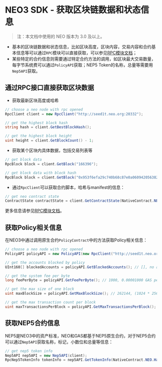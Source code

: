 # NEO3 SDK - 获取区块链数据和状态信息

> 注：本文档中使用的 NEO 版本为 3.0 及以上。

- 基本的区块链数据和状态信息，比如区块高度，区块内容，交易内容和合约基本信息等可以通过`RPC`模块可以直接获取，可以参见[RPC模块文档](RPC_zh.md)；
- 某些特定的合约信息则需要通过特定合约方法的调用，如区块最大交易数量，每字节系统费可以通过`PolicyAPI`获取；NEP5 Token的名称，总量等需要用`Nep5API`获取。


## 通过RPC接口直接获取区块数据

- 获取最新区块高度或哈希

```c#
// choose a neo node with rpc opened
RpcClient client = new RpcClient("http://seed1t.neo.org:20332");

// get the highest block hash
string hash = client.GetBestBlockHash();

// get the highest block height
uint height = client.GetBlockCount() - 1;
```

- 获取某个区块内具体数据，包括交易列表等

```c#
// get block data
RpcBlock block = client.GetBlock("166396");

// get block data with block hash
RpcBlock block = client.GetBlock("0x953f6efa29c740b68c87e0a060942056382a6912a0ddeddc2f6641acb92d9700");
```

- 通过`RpcClient`可以获取合约脚本，哈希与manifest的信息：

```c#
// get neo contract state
ContractState contractState = client.GetContractState(NativeContract.NEO.Hash.ToString());
```

更多信息请参见[RPC模块文档](RPC_zh.md)。

## 获取Policy相关信息

在NEO3中通过调用原生合约`PolicyContract`中的方法获取Policy相关信息：

```c#
// choose a neo node with rpc opened
PolicyAPI policyAPI = new PolicyAPI(new RpcClient("http://seed1t.neo.org:20332"));

// get the accounts blocked by policy
UInt160[] blockedAccounts = policyAPI.GetBlockedAccounts(); // [], no account is blocked by now

// get the system fee per byte
long feePerByte = policyAPI.GetFeePerByte(); // 1000, 0.00001000 GAS per byte

// get the max size of one block
uint maxBlockSize = policyAPI.GetMaxBlockSize(); // 262144, (1024 * 256) bytes one block

// get the max transaction count per block
uint maxTransactionsPerBlock = policyAPI.GetMaxTransactionsPerBlock(); // 512, max 512 transactions one block
```

## 获取NEP5合约信息

NEP5是NEO3中的资产标准，NEO和GAS都基于NEP5原生合约，对于NEP5合约可以通过`Nep5API`获取名称，标记，小数位和总量等信息：

```c#
// get nep5 token info
Nep5API nep5API = new Nep5API(client);
RpcNep5TokenInfo tokenInfo = nep5API.GetTokenInfo(NativeContract.NEO.Hash);
```
